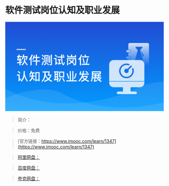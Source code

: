 # 软件测试岗位认知及职业发展

![img](../../assets/62ff335f094126cd05400304.png)

> 简介：

> 价格：免费

> [官方链接：https://www.imooc.com/learn/1347](https://www.imooc.com/learn/1347)

> [阿里网盘：]()

> [百度网盘：]()

> [夸克网盘：]()
